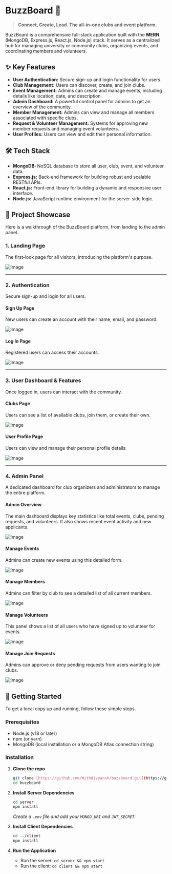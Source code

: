 # BuzzBoard 🚀

> **Connect, Create, Lead. The all-in-one clubs and event platform.**

BuzzBoard is a comprehensive full-stack application built with the **MERN** (MongoDB, Express.js, React.js, Node.js) stack. It serves as a centralized hub for managing university or community clubs, organizing events, and coordinating members and volunteers.

## ✨ Key Features

* **User Authentication:** Secure sign-up and login functionality for users.
* **Club Management:** Users can discover, create, and join clubs.
* **Event Management:** Admins can create and manage events, including details like location, date, and description.
* **Admin Dashboard:** A powerful control panel for admins to get an overview of the community.
* **Member Management:** Admins can view and manage all members associated with specific clubs.
* **Request & Volunteer Management:** Systems for approving new member requests and managing event volunteers.
* **User Profiles:** Users can view and edit their personal information.

## 🛠️ Tech Stack

* **MongoDB:** NoSQL database to store all user, club, event, and volunteer data.
* **Express.js:** Back-end framework for building robust and scalable RESTful APIs.
* **React.js:** Front-end library for building a dynamic and responsive user interface.
* **Node.js:** JavaScript runtime environment for the server-side logic.

## 📸 Project Showcase

Here is a walkthrough of the BuzzBoard platform, from landing to the admin panel.

### 1. Landing Page
The first-look page for all visitors, introducing the platform's purpose.

![Image](https://github.com/user-attachments/assets/2bef320f-7d32-4477-bb60-3ad32aeb33e3)


---

### 2. Authentication
Secure sign-up and login for all users.

#### Sign Up Page
New users can create an account with their name, email, and password.

![Image](https://github.com/user-attachments/assets/75ff973c-a05e-4983-b2e3-f4991cb4657a)


#### Log In Page
Registered users can access their accounts.


![Image](https://github.com/user-attachments/assets/5959b47a-f888-45ac-a8d2-e15803663d50)


---

### 3. User Dashboard & Features
Once logged in, users can interact with the community.

#### Clubs Page
Users can see a list of available clubs, join them, or create their own.


![Image](https://github.com/user-attachments/assets/93d1bec7-a6c2-4d4c-865c-46ed7c99befb)



#### User Profile Page
Users can view and manage their personal profile details.


![Image](https://github.com/user-attachments/assets/0b4a890b-8096-49a3-97aa-aa86d42863b0)


---

### 4. Admin Panel
A dedicated dashboard for club organizers and administrators to manage the entire platform.

#### Admin Overview
The main dashboard displays key statistics like total events, clubs, pending requests, and volunteers. It also shows recent event activity and new applicants.


![Image](https://github.com/user-attachments/assets/3c19e175-351b-4f92-a913-28f176b4dc00)


#### Manage Events
Admins can create new events using this detailed form.

![Image](https://github.com/user-attachments/assets/a885f78b-9ea8-4bf9-80d4-27c4aba8f203)



#### Manage Members
Admins can filter by club to see a detailed list of all current members.

![Image](https://github.com/user-attachments/assets/a9defa52-f4f3-45c9-992c-c131504f1aed)


#### Manage Volunteers
This panel shows a list of all users who have signed up to volunteer for events.

![Image](https://github.com/user-attachments/assets/166263b9-e615-4ae1-ac8c-f72f85894834)

#### Manage Join Requests
Admins can approve or deny pending requests from users wanting to join clubs.

![Image](https://github.com/user-attachments/assets/80c56002-6bc3-40b4-aedf-200554809c74)

## 🚀 Getting Started

To get a local copy up and running, follow these simple steps.

### Prerequisites

* Node.js (v18 or later)
* npm (or yarn)
* MongoDB (local installation or a MongoDB Atlas connection string)

### Installation

1.  **Clone the repo**
    ```sh
    git clone [https://github.com/Withdivyansh/buzzboard.git](https://github.com/Withdivyansh/buzzboard.git)
    cd buzzboard
    ```

2.  **Install Server Dependencies**
    ```sh
    cd server
    npm install
    ```
    *Create a `.env` file and add your `MONGO_URI` and `JWT_SECRET`.*

3.  **Install Client Dependencies**
    ```sh
    cd ../client
    npm install
    ```

4.  **Run the Application**
    * Run the server: `cd server && npm start`
    * Run the client: `cd client && npm start`
